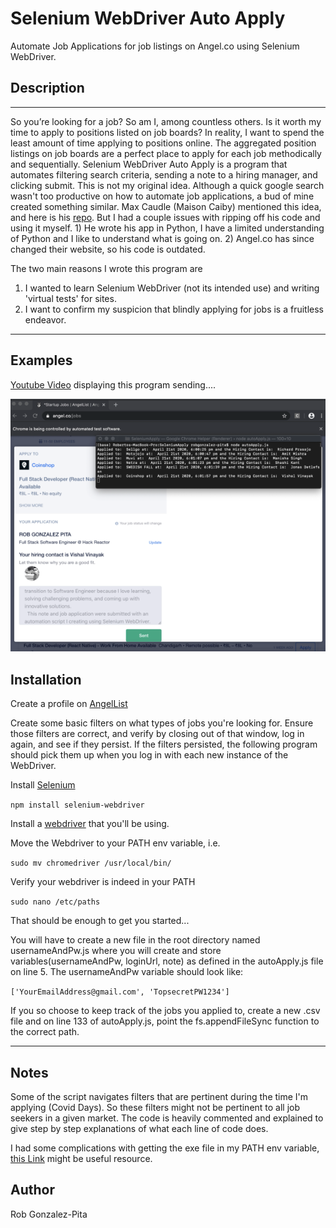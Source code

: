 # Selenium WebDriver Auto Apply

Automate Job Applications for job listings on Angel.co using Selenium WebDriver.

## Description

---

So you’re looking for a job? So am I, among countless others. Is it worth my time to apply to positions listed on job boards? In reality, I want to spend the least amount of time applying to positions online. The aggregated position listings on job boards are a perfect place to apply for each job methodically and sequentially. Selenium WebDriver Auto Apply is a program that automates filtering search criteria, sending a note to a hiring manager, and clicking submit. This is not my original idea. Although a quick google search wasn't too productive on how to automate job applications, a bud of mine created something similar. Max Caudle (Maison Caiby) mentioned this idea, and here is his [repo](https://github.com/MasonCaiby/auto_app). But I had a couple issues with ripping off his code and using it myself. 1) He wrote his app in Python, I have a limited understanding of Python and I like to understand what is going on. 2) Angel.co has since changed their website, so his code is outdated.

The two main reasons I wrote this program are

1. I wanted to learn Selenium WebDriver (not its intended use) and writing 'virtual tests' for sites.
2. I want to confirm my suspicion that blindly applying for jobs is a fruitless endeavor.

---

## Examples

[Youtube Video](https://youtu.be/xCWGoQNxbpU) displaying this program sending....

![image](screenshot3.png)

## Installation

Create a profile on [AngelList](https://angel.co/)

Create some basic filters on what types of jobs you're looking for. Ensure those filters are correct, and verify by closing out of that window, log in again, and see if they persist. If the filters persisted, the following program should pick them up when you log in with each new instance of the WebDriver.

Install [Selenium](https://www.npmjs.com/package/selenium-webdriver)

`npm install selenium-webdriver`

Install a [webdriver](https://www.selenium.dev/documentation/en/webdriver/driver_requirements/#quick-reference) that you'll be using.

Move the Webdriver to your PATH env variable, i.e.

`sudo mv chromedriver /usr/local/bin/`

Verify your webdriver is indeed in your PATH

`sudo nano /etc/paths`

That should be enough to get you started...

You will have to create a new file in the root directory named usernameAndPw.js where you will create and store variables(usernameAndPw, loginUrl, note) as defined in the autoApply.js file on line 5. The usernameAndPw variable should look like:

`['YourEmailAddress@gmail.com', 'TopsecretPW1234']`

If you so choose to keep track of the jobs you applied to, create a new .csv file and on line 133 of autoApply.js, point the fs.appendFileSync function to the correct path.

---

## Notes

Some of the script navigates filters that are pertinent during the time I'm applying (Covid Days). So these filters might not be pertinent to all job seekers in a given market. The code is heavily commented and explained to give step by step explanations of what each line of code does.

I had some complications with getting the exe file in my PATH env variable, [this Link](https://www.kenst.com/2015/03/including-the-chromedriver-location-in-macos-system-path/) might be useful resource.

## Author

Rob Gonzalez-Pita
